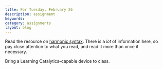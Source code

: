 ```yaml
---
title: For Tuesday, February 26
description: assignment
keywords: 
category: assignments
layout: blog
---
```


Read the resource on [harmonic syntax][syntax]. There is a *lot* of information here, so pay close attention to what you read, and read it more than once if necessary.

Bring a Learning Catalytics-capable device to class.

[syntax]: http://kshaffer.github.com/musicianshipResources/harmonicSyntax.html